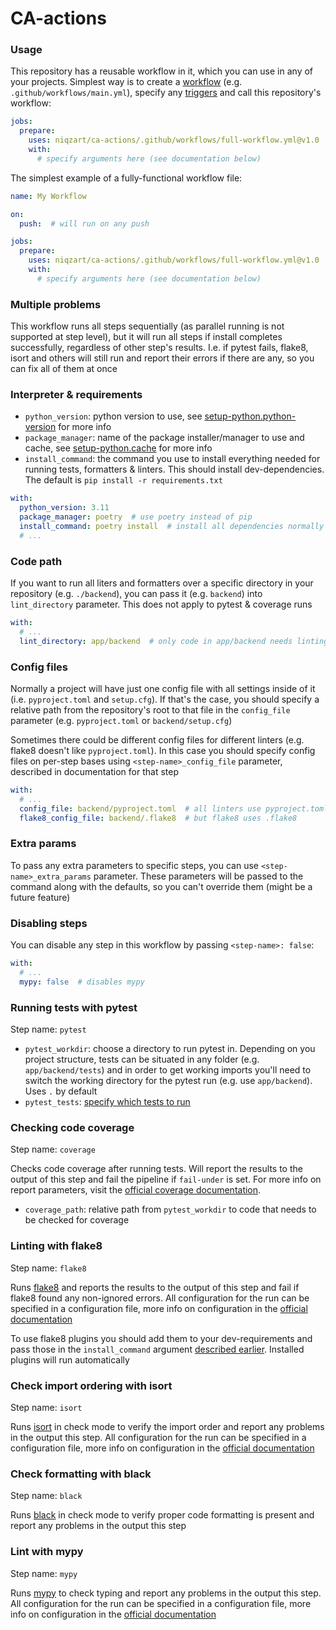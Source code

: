 # CA-actions

### Usage
This repository has a reusable workflow in it, which you can use in any of your projects. Simplest way is to create a [workflow](https://docs.github.com/en/actions/using-workflows/about-workflows) (e.g. `.github/workflows/main.yml`), specify any [triggers](https://docs.github.com/en/actions/using-workflows/triggering-a-workflow) and call this repository's workflow:
```yaml
jobs:
  prepare:
    uses: niqzart/ca-actions/.github/workflows/full-workflow.yml@v1.0
    with:
      # specify arguments here (see documentation below)
```

The simplest example of a fully-functional workflow file:
```yaml
name: My Workflow

on:
  push:  # will run on any push

jobs:
  prepare:
    uses: niqzart/ca-actions/.github/workflows/full-workflow.yml@v1.0
    with:
      # specify arguments here (see documentation below)
```

### Multiple problems
This workflow runs all steps sequentially (as parallel running is not supported at step level), but it will run all steps if install completes successfully, regardless of other step's results. I.e. if pytest fails, flake8, isort and others will still run and report their errors if there are any, so you can fix all of them at once

### Interpreter & requirements
- `python_version`: python version to use, see [setup-python.python-version](https://github.com/actions/setup-python/blob/main/docs/advanced-usage.md#using-the-python-version-input) for more info
- `package_manager`: name of the package installer/manager to use and cache, see [setup-python.cache](https://github.com/actions/setup-python/blob/main/docs/advanced-usage.md#caching-packages) for more info
- `install_command`: the command you use to install everything needed for running tests, formatters & linters. This should install dev-dependencies. The default is `pip install -r requirements.txt`

```yaml
with:
  python_version: 3.11
  package_manager: poetry  # use poetry instead of pip
  install_command: poetry install  # install all dependencies normally
  # ...
```

### Code path
If you want to run all liters and formatters over a specific directory in your repository (e.g. `./backend`), you can pass it (e.g. `backend`) into `lint_directory` parameter. This does not apply to pytest & coverage runs

```yaml
with:
  # ...
  lint_directory: app/backend  # only code in app/backend needs linting & format checking
```

### Config files
Normally a project will have just one config file with all settings inside of it (i.e. `pyproject.toml` and `setup.cfg`). If that's the case, you should specify a relative path from the repository's root to that file in the `config_file` parameter (e.g. `pyproject.toml` or `backend/setup.cfg`)

Sometimes there could be different config files for different linters (e.g. flake8 doesn't like `pyproject.toml`). In this case you should specify config files on per-step bases using `<step-name>_config_file` parameter, described in documentation for that step

```yaml
with:
  # ...
  config_file: backend/pyproject.toml  # all linters use pyproject.toml
  flake8_config_file: backend/.flake8  # but flake8 uses .flake8
```

### Extra params
To pass any extra parameters to specific steps, you can use `<step-name>_extra_params` parameter. These parameters will be passed to the command along with the defaults, so you can't override them (might be a future feature)

### Disabling steps
You can disable any step in this workflow by passing `<step-name>: false`:
```yaml
with:
  # ...
  mypy: false  # disables mypy
```

### Running tests with pytest
Step name: `pytest`

- `pytest_workdir`: choose a directory to run pytest in. Depending on you project structure, tests can be situated in any folder (e.g. `app/backend/tests`) and in order to get working imports you'll need to switch the working directory for the pytest run (e.g. use `app/backend`). Uses `.` by default
- `pytest_tests`: [specify which tests to run](https://docs.pytest.org/en/7.1.x/how-to/usage.html#specifying-which-tests-to-run)

### Checking code coverage
Step name: `coverage`

Checks code coverage after running tests. Will report the results to the output of this step and fail the pipeline if `fail-under` is set. For more info on report parameters, visit the [official coverage documentation](https://coverage.readthedocs.io/en/7.2.0/cmd.html#coverage-summary-coverage-report).

- `coverage_path`: relative path from `pytest_workdir` to code that needs to be checked for coverage

### Linting with flake8
Step name: `flake8`

Runs [flake8](https://flake8.pycqa.org/) and reports the results to the output of this step and fail if flake8 found any non-ignored errors. All configuration for the run can be specified in a configuration file, more info on configuration in the [official documentation](https://flake8.pycqa.org/en/latest/user/configuration.html)

To use flake8 plugins you should add them to your dev-requirements and pass those in the `install_command` argument [described earlier](#interpreter--requirements). Installed plugins will run automatically

### Check import ordering with isort
Step name: `isort`

Runs [isort](https://pycqa.github.io/isort/) in check mode to verify the import order and report any problems in the output this step. All configuration for the run can be specified in a configuration file, more info on configuration in the [official documentation](https://pycqa.github.io/isort/docs/configuration/options.html)

### Check formatting with black
Step name: `black`

Runs [black](https://black.readthedocs.io/en/stable/) in check mode to verify proper code formatting is present and report any problems in the output this step

### Lint with mypy
Step name: `mypy`

Runs [mypy](https://mypy.readthedocs.io/en/stable/) to check typing and report any problems in the output this step. All configuration for the run can be specified in a configuration file, more info on configuration in the [official documentation](https://mypy.readthedocs.io/en/stable/config_file.html)
